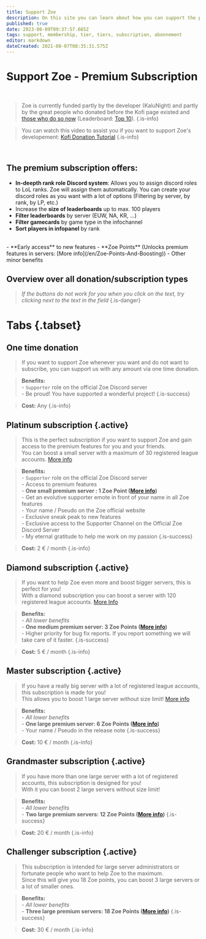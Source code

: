```yaml
---
title: Support Zoe
description: On this site you can learn about how you can support the project.
published: true
date: 2023-06-09T09:37:57.665Z
tags: support, membership, tier, tiers, subscription, abonnement
editor: markdown
dateCreated: 2021-08-07T08:35:31.575Z
---
```


# Support Zoe - Premium Subscription

<br>

> Zoe is currently funded partly by the developer (KaluNight) and partly by the great people who donated before the Kofi page existed and [those who do so now](https://zoe-discord-bot.ch/donate.html) (Leaderboard: [Top 10](https://ko-fi.com/kalunight/leaderboard)).
>{.is-info}

>You can watch this video to assist you if you want to support Zoe's developement: [Kofi Donation Tutorial](https://www.youtube.com/watch?v=9DSwPOWHDd8)
>{.is-info}

<br>

## The premium subscription offers:

-   **In-deepth rank role Discord system**: Allows you to assign discord roles to LoL ranks. Zoe will assign them automatically. You can create your discord roles as you want with a lot of options (Filtering by server, by rank, by LP, etc.)
-   Increase the **size of leaderboards** up to max. 100 players
-   **Filter leaderboards** by server (EUW, NA, KR, …)
-   **Filter gamecards** by game type in the infochannel
-   **Sort players in infopanel** by rank
<br>
-   **Early access** to new features
-   **Zoe Points** (Unlocks premium features in servers: [More info](/en/Zoe-Points-And-Boosting))
-   Other minor benefits
<br>

## Overview over all donation/subscription types
>*If the buttons do not work for you when you click on the text, try clicking next to the text in the field*
>{.is-danger}


# Tabs {.tabset}
## **One time donation**
>If you want to support Zoe whenever you want and do not want to subscribe, you can support us with any amount via one time donation. 

>**Benefits:** <br> - `Supporter` role on the official Zoe Discord server <br> - Be proud! You have supported a wonderful project!
> {.is-success}

>**Cost:** Any
>{.is-info}


## **Platinum subscription** {.active}
>This is the perfect subscription if you want to support Zoe and gain access to the premium features for you and your friends.<br>You can boost a small server with a maximum of 30 registered league accounts. [More info](/en/Zoe-Points-And-Boosting)

>**Benefits:**  <br> - `Supporter` role on the official Zoe Discord server<br> - Access to premium features <br>-   **One small premium server : 1 Zoe Point (**[**More info**](/en/Zoe-Points-And-Boosting)**)**<br>-   Get an evolutive supporter emote in front of your name in all Zoe features<br>-   Your name / Pseudo on the Zoe official website<br>-   Exclusive sneak peak to new features<br>-   Exclusive access to the Supporter Channel on the Official Zoe Discord Server<br>-   My eternal gratitude to help me work on my passion 
> {.is-success}

>**Cost:** 2 € / month
>{.is-info}


## **Diamond subscription** {.active}
>If you want to help Zoe even more and boost bigger servers, this is perfect for you! <br>With a diamond subscription you can boost a server with 120 registered league accounts. [More Info](/en/Zoe-Points-And-Boosting) 

>**Benefits:** <br> - *All lower benefits*<br>-   **One medium premium server: 3 Zoe Points (**[**More info**](/en/Zoe-Points-And-Boosting)**)**<br>-   Higher priority for bug fix reports. If you report something we will take care of it faster. 
> {.is-success}

>**Cost:** 5 € / month
>{.is-info}


## **Master subscription** {.active}
>If you have a really big server with a lot of registered league accounts, this subscription is made for you! <br>This allows you to boost 1 large server without size limit! [More info](/en/Zoe-Points-And-Boosting) 

>**Benefits:** <br> - *All lower benefits*<br>-   **One large premium server: 6 Zoe Points (**[**More info**](/en/Zoe-Points-And-Boosting)**)**<br>-   Your name / Pseudo in the release note
> {.is-success}

>**Cost:** 10 € / month
>{.is-info}


## **Grandmaster subscription** {.active}
>If you have more than one large server with a lot of registered accounts, this subscription is designed for you! <br>With it you can boost 2 large servers without size limit!

>**Benefits:** <br> - *All lower benefits*<br>-   **Two large premium servers: 12 Zoe Points (**[**More info**](/en/Zoe-Points-And-Boosting)**)**
> {.is-success}

>**Cost:** 20 € / month
>{.is-info}


## **Challenger subscription** {.active}
>This subscription is intended for large server administrators or fortunate people who want to help Zoe to the maximum.<br>Since this will give you 18 Zoe points, you can boost 3 large servers or a lot of smaller ones.

>**Benefits:** <br> - *All lower benefits*<br>-   **Three large premium servers: 18 Zoe Points (**[**More info**](/en/Zoe-Points-And-Boosting)**)**
> {.is-success}

>**Cost:** 30 € / month
>{.is-info}

